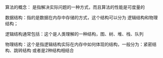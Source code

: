 算法的概念： 是指解决实际问题的一种方式，而且算法的性能是可度量的


数据结构：指的是数据在内存中存储的方式，这个结构可以分为 逻辑结构和物理结构；


逻辑结构通常包括：这个是人类理解的一种结构，图、树、堆、栈、队列

物理结构：这个是指逻辑结构实际在内存中如何体现的结构，一般分为：紧密结构、跳转结构 或者是2种结构相结合
